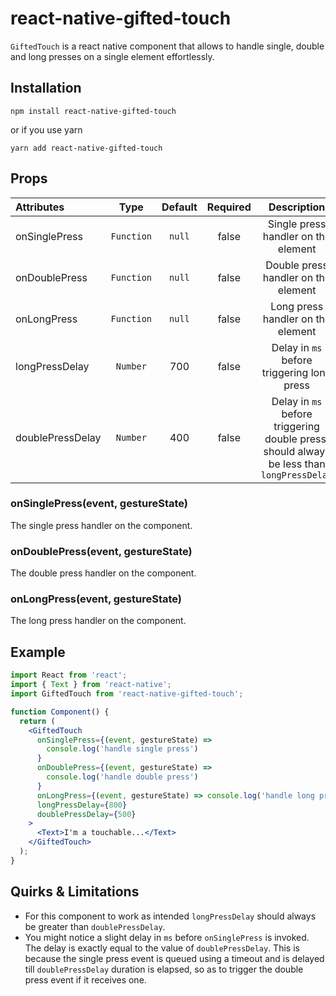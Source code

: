 # react-native-gifted-touch

`GiftedTouch` is a react native component that allows to handle single, double and long presses on a
single element effortlessly.

## Installation

`npm install react-native-gifted-touch`

or if you use yarn

`yarn add react-native-gifted-touch`

## Props

| Attributes       |    Type    | Default | Required |                                        Description                                        |
| :--------------- | :--------: | :-----: | :------: | :---------------------------------------------------------------------------------------: |
| onSinglePress    | `Function` | `null`  |  false   |                            Single press handler on the element                            |
| onDoublePress    | `Function` | `null`  |  false   |                            Double press handler on the element                            |
| onLongPress      | `Function` | `null`  |  false   |                             Long press handler on the element                             |
| longPressDelay   |  `Number`  |   700   |  false   |                        Delay in `ms` before triggering long press                         |
| doublePressDelay |  `Number`  |   400   |  false   | Delay in `ms` before triggering double press, should always be less than `longPressDelay` |

### onSinglePress(event, gestureState)

The single press handler on the component.

### onDoublePress(event, gestureState)

The double press handler on the component.

### onLongPress(event, gestureState)

The long press handler on the component.

## Example

```jsx
import React from 'react';
import { Text } from 'react-native';
import GiftedTouch from 'react-native-gifted-touch';

function Component() {
  return (
    <GiftedTouch
      onSinglePress={(event, gestureState) =>
        console.log('handle single press')
      }
      onDoublePress={(event, gestureState) =>
        console.log('handle double press')
      }
      onLongPress={(event, gestureState) => console.log('handle long press')}
      longPressDelay={800}
      doublePressDelay={500}
    >
      <Text>I'm a touchable...</Text>
    </GiftedTouch>
  );
}
```

## Quirks & Limitations

- For this component to work as intended `longPressDelay` should always be greater than
  `doublePressDelay`.
- You might notice a slight delay in `ms` before `onSinglePress` is invoked. The delay is exactly
  equal to the value of `doublePressDelay`. This is because the single press event is queued using a
  timeout and is delayed till `doublePressDelay` duration is elapsed, so as to trigger the double
  press event if it receives one.
